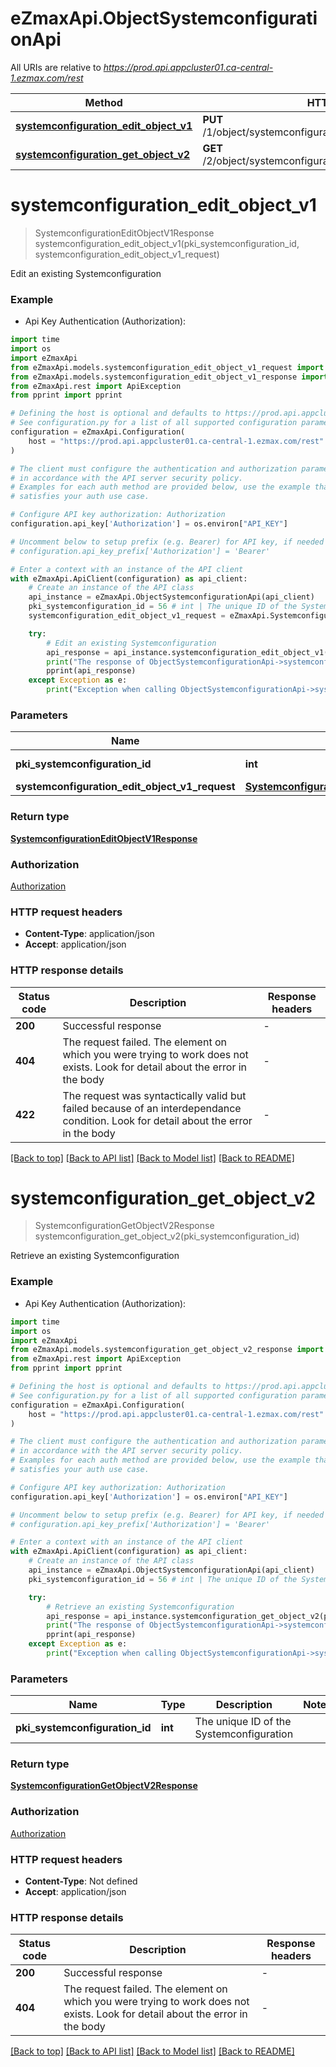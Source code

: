 # eZmaxApi.ObjectSystemconfigurationApi

All URIs are relative to *https://prod.api.appcluster01.ca-central-1.ezmax.com/rest*

Method | HTTP request | Description
------------- | ------------- | -------------
[**systemconfiguration_edit_object_v1**](ObjectSystemconfigurationApi.md#systemconfiguration_edit_object_v1) | **PUT** /1/object/systemconfiguration/{pkiSystemconfigurationID} | Edit an existing Systemconfiguration
[**systemconfiguration_get_object_v2**](ObjectSystemconfigurationApi.md#systemconfiguration_get_object_v2) | **GET** /2/object/systemconfiguration/{pkiSystemconfigurationID} | Retrieve an existing Systemconfiguration


# **systemconfiguration_edit_object_v1**
> SystemconfigurationEditObjectV1Response systemconfiguration_edit_object_v1(pki_systemconfiguration_id, systemconfiguration_edit_object_v1_request)

Edit an existing Systemconfiguration



### Example

* Api Key Authentication (Authorization):

```python
import time
import os
import eZmaxApi
from eZmaxApi.models.systemconfiguration_edit_object_v1_request import SystemconfigurationEditObjectV1Request
from eZmaxApi.models.systemconfiguration_edit_object_v1_response import SystemconfigurationEditObjectV1Response
from eZmaxApi.rest import ApiException
from pprint import pprint

# Defining the host is optional and defaults to https://prod.api.appcluster01.ca-central-1.ezmax.com/rest
# See configuration.py for a list of all supported configuration parameters.
configuration = eZmaxApi.Configuration(
    host = "https://prod.api.appcluster01.ca-central-1.ezmax.com/rest"
)

# The client must configure the authentication and authorization parameters
# in accordance with the API server security policy.
# Examples for each auth method are provided below, use the example that
# satisfies your auth use case.

# Configure API key authorization: Authorization
configuration.api_key['Authorization'] = os.environ["API_KEY"]

# Uncomment below to setup prefix (e.g. Bearer) for API key, if needed
# configuration.api_key_prefix['Authorization'] = 'Bearer'

# Enter a context with an instance of the API client
with eZmaxApi.ApiClient(configuration) as api_client:
    # Create an instance of the API class
    api_instance = eZmaxApi.ObjectSystemconfigurationApi(api_client)
    pki_systemconfiguration_id = 56 # int | The unique ID of the Systemconfiguration
    systemconfiguration_edit_object_v1_request = eZmaxApi.SystemconfigurationEditObjectV1Request() # SystemconfigurationEditObjectV1Request | 

    try:
        # Edit an existing Systemconfiguration
        api_response = api_instance.systemconfiguration_edit_object_v1(pki_systemconfiguration_id, systemconfiguration_edit_object_v1_request)
        print("The response of ObjectSystemconfigurationApi->systemconfiguration_edit_object_v1:\n")
        pprint(api_response)
    except Exception as e:
        print("Exception when calling ObjectSystemconfigurationApi->systemconfiguration_edit_object_v1: %s\n" % e)
```



### Parameters


Name | Type | Description  | Notes
------------- | ------------- | ------------- | -------------
 **pki_systemconfiguration_id** | **int**| The unique ID of the Systemconfiguration | 
 **systemconfiguration_edit_object_v1_request** | [**SystemconfigurationEditObjectV1Request**](SystemconfigurationEditObjectV1Request.md)|  | 

### Return type

[**SystemconfigurationEditObjectV1Response**](SystemconfigurationEditObjectV1Response.md)

### Authorization

[Authorization](../README.md#Authorization)

### HTTP request headers

 - **Content-Type**: application/json
 - **Accept**: application/json

### HTTP response details

| Status code | Description | Response headers |
|-------------|-------------|------------------|
**200** | Successful response |  -  |
**404** | The request failed. The element on which you were trying to work does not exists. Look for detail about the error in the body |  -  |
**422** | The request was syntactically valid but failed because of an interdependance condition. Look for detail about the error in the body |  -  |

[[Back to top]](#) [[Back to API list]](../README.md#documentation-for-api-endpoints) [[Back to Model list]](../README.md#documentation-for-models) [[Back to README]](../README.md)

# **systemconfiguration_get_object_v2**
> SystemconfigurationGetObjectV2Response systemconfiguration_get_object_v2(pki_systemconfiguration_id)

Retrieve an existing Systemconfiguration



### Example

* Api Key Authentication (Authorization):

```python
import time
import os
import eZmaxApi
from eZmaxApi.models.systemconfiguration_get_object_v2_response import SystemconfigurationGetObjectV2Response
from eZmaxApi.rest import ApiException
from pprint import pprint

# Defining the host is optional and defaults to https://prod.api.appcluster01.ca-central-1.ezmax.com/rest
# See configuration.py for a list of all supported configuration parameters.
configuration = eZmaxApi.Configuration(
    host = "https://prod.api.appcluster01.ca-central-1.ezmax.com/rest"
)

# The client must configure the authentication and authorization parameters
# in accordance with the API server security policy.
# Examples for each auth method are provided below, use the example that
# satisfies your auth use case.

# Configure API key authorization: Authorization
configuration.api_key['Authorization'] = os.environ["API_KEY"]

# Uncomment below to setup prefix (e.g. Bearer) for API key, if needed
# configuration.api_key_prefix['Authorization'] = 'Bearer'

# Enter a context with an instance of the API client
with eZmaxApi.ApiClient(configuration) as api_client:
    # Create an instance of the API class
    api_instance = eZmaxApi.ObjectSystemconfigurationApi(api_client)
    pki_systemconfiguration_id = 56 # int | The unique ID of the Systemconfiguration

    try:
        # Retrieve an existing Systemconfiguration
        api_response = api_instance.systemconfiguration_get_object_v2(pki_systemconfiguration_id)
        print("The response of ObjectSystemconfigurationApi->systemconfiguration_get_object_v2:\n")
        pprint(api_response)
    except Exception as e:
        print("Exception when calling ObjectSystemconfigurationApi->systemconfiguration_get_object_v2: %s\n" % e)
```



### Parameters


Name | Type | Description  | Notes
------------- | ------------- | ------------- | -------------
 **pki_systemconfiguration_id** | **int**| The unique ID of the Systemconfiguration | 

### Return type

[**SystemconfigurationGetObjectV2Response**](SystemconfigurationGetObjectV2Response.md)

### Authorization

[Authorization](../README.md#Authorization)

### HTTP request headers

 - **Content-Type**: Not defined
 - **Accept**: application/json

### HTTP response details

| Status code | Description | Response headers |
|-------------|-------------|------------------|
**200** | Successful response |  -  |
**404** | The request failed. The element on which you were trying to work does not exists. Look for detail about the error in the body |  -  |

[[Back to top]](#) [[Back to API list]](../README.md#documentation-for-api-endpoints) [[Back to Model list]](../README.md#documentation-for-models) [[Back to README]](../README.md)

